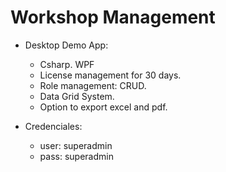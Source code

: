 # Workshop Management

- Desktop Demo App: 
  - Csharp. WPF
  - License management for 30 days.
  - Role management: CRUD.
  - Data Grid System. 
  - Option to export excel and pdf.

- Credenciales: 
  - user: superadmin   
  - pass: superadmin

